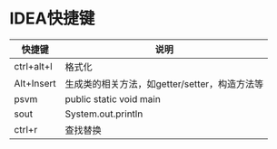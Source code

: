 # IDEA快捷键

| 快捷键     | 说明                                          |
| ---------- | --------------------------------------------- |
| ctrl+alt+l | 格式化                                        |
| Alt+Insert | 生成类的相关方法，如getter/setter，构造方法等 |
| psvm       | public static void main                       |
| sout       | System.out.println                            |
| ctrl+r     | 查找替换                                      |

